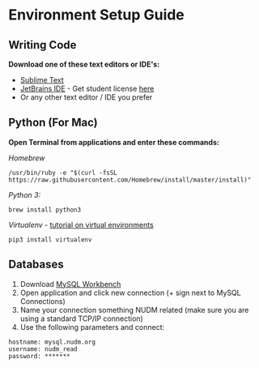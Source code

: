# Environment Setup Guide

## Writing Code
**Download one of these text editors or IDE's:**
 - [Sublime Text](https://www.sublimetext.com/)
 - [JetBrains IDE](https://www.jetbrains.com/products.html?fromMenu) - Get student license [here](https://www.jetbrains.com/shop/eform/students)
 - Or any other text editor / IDE you prefer

## Python (For Mac)
**Open Terminal from applications and enter these commands:**

*Homebrew*
```
/usr/bin/ruby -e "$(curl -fsSL https://raw.githubusercontent.com/Homebrew/install/master/install)"
```
*Python 3:*
```
brew install python3
```

*Virtualenv* - [tutorial on virtual environments](https://realpython.com/python-virtual-environments-a-primer/)
```
pip3 install virtualenv
```

## Databases
 1. Download [MySQL Workbench](https://dev.mysql.com/downloads/workbench/)
 2. Open application and click new connection (+ sign next to MySQL Connections)
 3. Name your connection something NUDM related (make sure you are using a standard TCP/IP connection)
 4. Use the following parameters and connect:
```
hostname: mysql.nudm.org
username: nudm_read
password: *******
```
